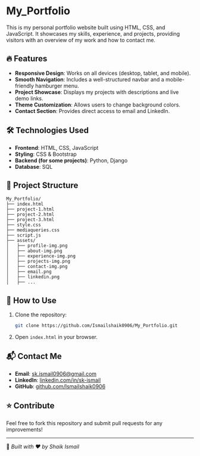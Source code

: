 # My_Portfolio


This is my personal portfolio website built using HTML, CSS, and JavaScript. It showcases my skills, experience, and projects, providing visitors with an overview of my work and how to contact me.

## 🔥 Features
- **Responsive Design**: Works on all devices (desktop, tablet, and mobile).
- **Smooth Navigation**: Includes a well-structured navbar and a mobile-friendly hamburger menu.
- **Project Showcase**: Displays my projects with descriptions and live demo links.
- **Theme Customization**: Allows users to change background colors.
- **Contact Section**: Provides direct access to email and LinkedIn.

## 🛠 Technologies Used
- **Frontend**: HTML, CSS, JavaScript
- **Styling**: CSS & Bootstrap
- **Backend (for some projects)**: Python, Django
- **Database**: SQL

## 📂 Project Structure
```
My_Portfolio/
├── index.html
├── project-1.html
├── project-2.html
├── project-3.html
├── style.css
├── mediaqueries.css
├── script.js
├── assets/
│   ├── profile-img.png
│   ├── about-img.png
│   ├── experience-img.png
│   ├── projects-img.png
│   ├── contact-img.png
│   ├── email.png
│   ├── linkedin.png
│   ├── ...
```

## 🚀 How to Use
1. Clone the repository:
   ```sh
   git clone https://github.com/Ismailshaik0906/My_Portfolio.git
   ```
2. Open `index.html` in your browser.


## 📬 Contact Me
- **Email**: [sk.ismail0906@gmail.com](mailto:sk.ismail0906@gmail.com)
- **LinkedIn**: [linkedin.com/in/sk-ismail](https://linkedin.com/in/sk-ismail)
- **GitHub**: [github.com/Ismailshaik0906](https://github.com/Ismailshaik0906)

## ⭐ Contribute
Feel free to fork this repository and submit pull requests for any improvements!

---
📌 *Built with ❤️ by Shaik Ismail*

